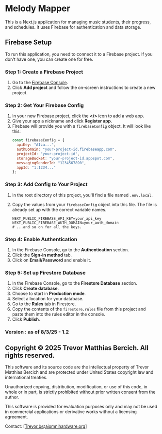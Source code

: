 # Melody Mapper

This is a Next.js application for managing music students, their progress, and schedules. It uses Firebase for authentication and data storage.

## Firebase Setup

To run this application, you need to connect it to a Firebase project. If you don't have one, you can create one for free.

### Step 1: Create a Firebase Project

1.  Go to the [Firebase Console](https://console.firebase.google.com/).
2.  Click **Add project** and follow the on-screen instructions to create a new project.

### Step 2: Get Your Firebase Config

1.  In your new Firebase project, click the **</>** icon to add a web app.
2.  Give your app a nickname and click **Register app**.
3.  Firebase will provide you with a `firebaseConfig` object. It will look like this:
    ```javascript
    const firebaseConfig = {
      apiKey: "AIza...",
      authDomain: "your-project-id.firebaseapp.com",
      projectId: "your-project-id",
      storageBucket: "your-project-id.appspot.com",
      messagingSenderId: "1234567890",
      appId: "1:1234..."
    };
    ```

### Step 3: Add Config to Your Project

1.  In the root directory of this project, you'll find a file named `.env.local`.
2.  Copy the values from your `firebaseConfig` object into this file. The file is already set up with the correct variable names.

    ```env
    NEXT_PUBLIC_FIREBASE_API_KEY=your_api_key
    NEXT_PUBLIC_FIREBASE_AUTH_DOMAIN=your_auth_domain
    # ...and so on for all the keys.
    ```

### Step 4: Enable Authentication

1.  In the Firebase Console, go to the **Authentication** section.
2.  Click the **Sign-in method** tab.
3.  Click on **Email/Password** and enable it.

### Step 5: Set up Firestore Database

1.  In the Firebase Console, go to the **Firestore Database** section.
2.  Click **Create database**.
3.  Choose to start in **Production mode**.
4.  Select a location for your database.
5.  Go to the **Rules** tab in Firestore.
6.  Copy the contents of the `firestore.rules` file from this project and paste them into the rules editor in the console.
7.  Click **Publish**.

### Version : as of 8/3/25 - 1.2

## Copyright © 2025 Trevor Matthias Bercich. All rights reserved.

This software and its source code are the intellectual property of Trevor Matthias Bercich and are protected under United States copyright law and international treaties.

Unauthorized copying, distribution, modification, or use of this code, in whole or in part, is strictly prohibited without prior written consent from the author.

This software is provided for evaluation purposes only and may not be used in commercial applications or derivative works without a licensing agreement.

Contact: [Trevor.b@aiomnihardware.org]


